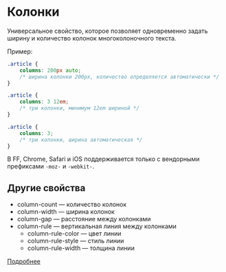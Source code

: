 # Колонки

Универсальное свойство, которое позволяет одновременно задать ширину и количество колонок многоколоночного текста.

Пример:
```css
.article {
	columns: 200px auto;
	/* ширина колонки 200px, количество определяется автоматически */
}

.article {
	columns: 3 12em;
	/* три колонки, минимум 12em шириной */
}

.article {
	columns: 3;
	/* три колонки, ширина автоматическая */
}
```
В FF, Chrome, Safari и iOS поддерживается только с вендорными префиксами `-moz-` и `-webkit-`.

## Другие свойства

- column-count — количество колонок
- column-width — ширина колонок
- column-gap — расстояние между колонками
- column-rule — вертикальная линия между колонками
	- column-rule-color — цвет линии
	- column-rule-style — стиль линии
	- column-rule-width — толщина линии

[Подробнее](http://www.w3schools.com/css/css3_multiple_columns.asp)
